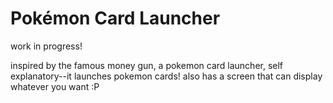 # Pokémon Card Launcher

work in progress!

inspired by the famous money gun, a pokemon card launcher, self explanatory--it launches pokemon cards! also has a screen that can display whatever you want :P
